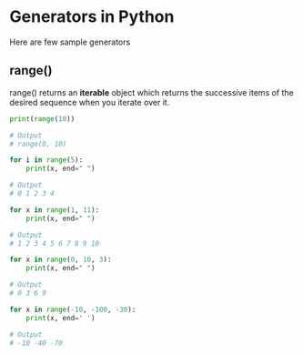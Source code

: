 # Generators in Python

Here are few sample generators

## range()

range() returns an **iterable** object which returns the successive items of the desired sequence when you iterate over it. 

```python
print(range(10))

# Output
# range(0, 10)
```

```python
for i in range(5):
    print(x, end=" ")

# Output
# 0 1 2 3 4

for x in range(1, 11):
    print(x, end=" ")

# Output
# 1 2 3 4 5 6 7 8 9 10 

for x in range(0, 10, 3):
    print(x, end=" ")

# Output
# 0 3 6 9 

for x in range(-10, -100, -30):
    print(x, end=' ')

# Output
# -10 -40 -70
```
